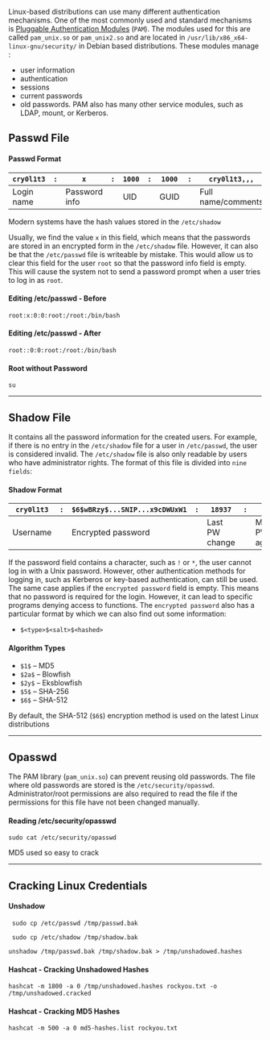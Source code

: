 
Linux-based distributions can use many different authentication mechanisms. One of the most commonly used and standard mechanisms is [Pluggable Authentication Modules](https://web.archive.org/web/20220622215926/http://www.linux-pam.org/Linux-PAM-html/Linux-PAM_SAG.html) (`PAM`). The modules used for this are called `pam_unix.so` or `pam_unix2.so` and are located in `/usr/lib/x86_x64-linux-gnu/security/` in Debian based distributions. These modules manage :
- user information
- authentication
- sessions
- current passwords
- old passwords.
PAM also has many other service modules, such as LDAP, mount, or Kerberos.


## Passwd File

#### Passwd Format

|`cry0l1t3`|`:`|`x`|`:`|`1000`|`:`|`1000`|`:`|`cry0l1t3,,,`|`:`|`/home/cry0l1t3`|`:`|`/bin/bash`|
|---|---|---|---|---|---|---|---|---|---|---|---|---|
|Login name||Password info||UID||GUID||Full name/comments||Home directory|

Modern systems have the hash values stored in the `/etc/shadow`

Usually, we find the value `x` in this field, which means that the passwords are stored in an encrypted form in the `/etc/shadow` file. However, it can also be that the `/etc/passwd` file is writeable by mistake. This would allow us to clear this field for the user `root` so that the password info field is empty. This will cause the system not to send a password prompt when a user tries to log in as `root`.


#### Editing /etc/passwd - Before

```shell-session
root:x:0:0:root:/root:/bin/bash
```

#### Editing /etc/passwd - After

```shell-session
root::0:0:root:/root:/bin/bash
```

#### Root without Password

```shell-session
su
```

---

## Shadow File

It contains all the password information for the created users. For example, if there is no entry in the `/etc/shadow` file for a user in `/etc/passwd`, the user is considered invalid. The `/etc/shadow` file is also only readable by users who have administrator rights. The format of this file is divided into `nine fields`:

#### Shadow Format

|`cry0l1t3`|`:`|`$6$wBRzy$...SNIP...x9cDWUxW1`|`:`|`18937`|`:`|`0`|`:`|`99999`|`:`|`7`|`:`|`:`|`:`|
|---|---|---|---|---|---|---|---|---|---|---|---|---|---|
|Username||Encrypted password||Last PW change||Min. PW age||Max. PW age||Warning period|Inactivity period|Expiration date|Unused|

If the password field contains a character, such as `!` or `*`, the user cannot log in with a Unix password.
However, other authentication methods for logging in, such as Kerberos or key-based authentication, can still be used. The same case applies if the `encrypted password` field is empty. This means that no password is required for the login. However, it can lead to specific programs denying access to functions. The `encrypted password` also has a particular format by which we can also find out some information:

- `$<type>$<salt>$<hashed>`

#### Algorithm Types

- `$1$` – MD5
- `$2a$` – Blowfish
- `$2y$` – Eksblowfish
- `$5$` – SHA-256
- `$6$` – SHA-512

By default, the SHA-512 (`$6$`) encryption method is used on the latest Linux distributions

---

## Opasswd

The PAM library (`pam_unix.so`) can prevent reusing old passwords. The file where old passwords are stored is the `/etc/security/opasswd`. Administrator/root permissions are also required to read the file if the permissions for this file have not been changed manually.

#### Reading /etc/security/opasswd

```shell-session
sudo cat /etc/security/opasswd
```

MD5 used so easy to crack

---
## Cracking Linux Credentials

#### Unshadow

```shell-session
 sudo cp /etc/passwd /tmp/passwd.bak 
```
```shell-session
 sudo cp /etc/shadow /tmp/shadow.bak 
```

```shell-session
unshadow /tmp/passwd.bak /tmp/shadow.bak > /tmp/unshadowed.hashes
```

#### Hashcat - Cracking Unshadowed Hashes

```shell-session
hashcat -m 1800 -a 0 /tmp/unshadowed.hashes rockyou.txt -o /tmp/unshadowed.cracked
```

#### Hashcat - Cracking MD5 Hashes

```shell-session
hashcat -m 500 -a 0 md5-hashes.list rockyou.txt
```

